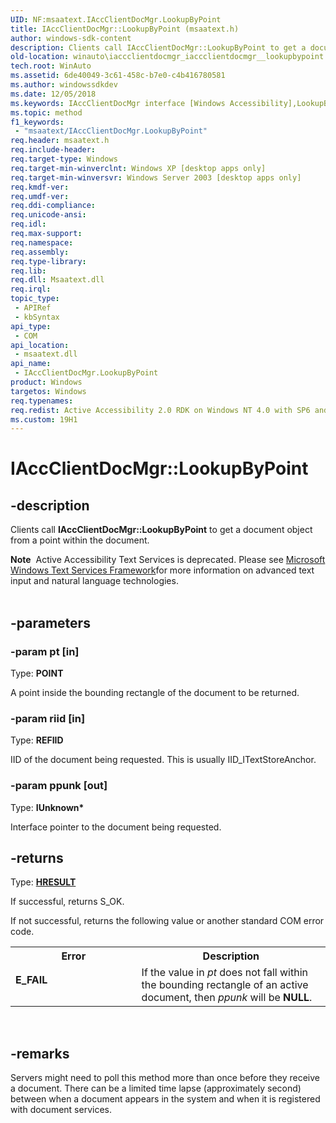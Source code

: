 ```yaml
---
UID: NF:msaatext.IAccClientDocMgr.LookupByPoint
title: IAccClientDocMgr::LookupByPoint (msaatext.h)
author: windows-sdk-content
description: Clients call IAccClientDocMgr::LookupByPoint to get a document object from a point within the document.
old-location: winauto\iaccclientdocmgr_iaccclientdocmgr__lookupbypoint.htm
tech.root: WinAuto
ms.assetid: 6de40049-3c61-458c-b7e0-c4b416780581
ms.author: windowssdkdev
ms.date: 12/05/2018
ms.keywords: IAccClientDocMgr interface [Windows Accessibility],LookupByPoint method, IAccClientDocMgr.LookupByPoint, IAccClientDocMgr::LookupByPoint, LookupByPoint, LookupByPoint method [Windows Accessibility], LookupByPoint method [Windows Accessibility],IAccClientDocMgr interface, _msaa_IAccClientDocMgr_LookupByPoint, msaa.iaccclientdocmgr_iaccclientdocmgr__lookupbypoint, msaatext/IAccClientDocMgr::LookupByPoint, winauto.iaccclientdocmgr_iaccclientdocmgr__lookupbypoint
ms.topic: method
f1_keywords: 
 - "msaatext/IAccClientDocMgr.LookupByPoint"
req.header: msaatext.h
req.include-header: 
req.target-type: Windows
req.target-min-winverclnt: Windows XP [desktop apps only]
req.target-min-winversvr: Windows Server 2003 [desktop apps only]
req.kmdf-ver: 
req.umdf-ver: 
req.ddi-compliance: 
req.unicode-ansi: 
req.idl: 
req.max-support: 
req.namespace: 
req.assembly: 
req.type-library: 
req.lib: 
req.dll: Msaatext.dll
req.irql: 
topic_type:
 - APIRef
 - kbSyntax
api_type:
 - COM
api_location:
 - msaatext.dll
api_name:
 - IAccClientDocMgr.LookupByPoint
product: Windows
targetos: Windows
req.typenames: 
req.redist: Active Accessibility 2.0 RDK on Windows NT 4.0 with SP6 and later and Windows 98
ms.custom: 19H1
---
```


# IAccClientDocMgr::LookupByPoint


## -description


Clients call <b>IAccClientDocMgr::LookupByPoint</b> to get a document object from a point within the document.
<div class="alert"><b>Note</b>  Active Accessibility Text Services is deprecated. Please see     
<a href="https://go.microsoft.com/fwlink/p/?linkid=131573">Microsoft Windows Text Services Framework</a>for more information on advanced text input and natural language technologies.
		</div><div> </div>

## -parameters




### -param pt [in]

Type: <b>POINT</b>

A point inside the bounding rectangle of the document to be returned.


### -param riid [in]

Type: <b>REFIID</b>

IID of the document being requested. This is usually IID_ITextStoreAnchor.


### -param ppunk [out]

Type: <b>IUnknown*</b>

Interface pointer to the document being requested.


## -returns



Type: <b><a href="https://docs.microsoft.com/windows/desktop/WinProg/windows-data-types">HRESULT</a></b>

If successful, returns S_OK.

If not successful, returns the following value or another standard COM error code.

<table>
<tr>
<th>Error</th>
<th>Description</th>
</tr>
<tr>
<td width="40%">
<dl>
<dt><b>E_FAIL</b></dt>
</dl>
</td>
<td width="60%">
If the value in <i>pt</i> does not fall within the bounding rectangle of an active document, then <i>ppunk</i> will be <b>NULL</b>.

</td>
</tr>
</table>
 




## -remarks



Servers might need to poll this method more than once before they receive a document. There can be a limited time lapse (approximately second) between when a document appears in the system and when it is registered with document services.



